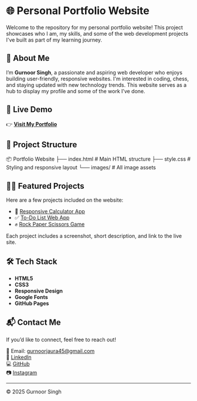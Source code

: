 # 🌐 Personal Portfolio Website

Welcome to the repository for my personal portfolio website! This project showcases who I am, my skills, and some of the web development projects I've built as part of my learning journey.

## 👤 About Me

I’m **Gurnoor Singh**, a passionate and aspiring web developer who enjoys building user-friendly, responsive websites. I'm interested in coding, chess, and staying updated with new technology trends. This website serves as a hub to display my profile and some of the work I’ve done.

## 🚀 Live Demo

👉 **[Visit My Portfolio](https://gurnoor926.github.io/Personal-Porfolio/)**

## 📁 Project Structure
📦 Portfolio Website
├── index.html # Main HTML structure
├── style.css # Styling and responsive layout
└── images/ # All image assets


## 🧑‍💻 Featured Projects

Here are a few projects included on the website:

- 🔢 [Responsive Calculator App](https://gurnoor926.github.io/calculator/)
- ✅ [To-Do List Web App](https://gurnoor926.github.io/To-Do-List/)
- ✊ [Rock Paper Scissors Game](https://gurnoor926.github.io/Rock-Paper-Scissors/)

Each project includes a screenshot, short description, and link to the live site.

## 🛠️ Tech Stack

- **HTML5**
- **CSS3**
- **Responsive Design**
- **Google Fonts**
- **GitHub Pages**

## 📬 Contact Me

If you’d like to connect, feel free to reach out!

📧 Email: [gurnoorjaura45@gmail.com](mailto:gurnoorjaura45@gmail.com)  
🔗 [LinkedIn](https://www.linkedin.com/in/gurnoor-singh-6a017927a/)  
💻 [GitHub](https://github.com/gurnoor926)  
📷 [Instagram](https://www.instagram.com/jaura_gurnoor/)

---

© 2025 Gurnoor Singh
